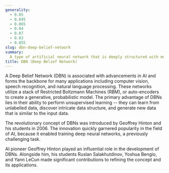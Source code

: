 ```yaml
---
generality:
  - 0.85
  - 0.845
  - 0.865
  - 0.84
  - 0.87
  - 0.83
  - 0.855
slug: dbn-deep-belief-network
summary:
  A type of artificial neural network that is deeply structured with multiple layers of latent variables, or hidden units.
title: DBN (Deep Belief Network)
---
```


A Deep Belief Network (DBN) is associated with advancements in AI and forms the backbone for many applications including computer vision, speech recognition, and natural language processing. These networks utilize a stack of Restricted Boltzmann Machines (RBM), or auto-encoders to create a generative, probabilistic model. The primary advantage of DBNs lies in their ability to perform unsupervised learning -- they can learn from unlabelled data, discover intricate data structure, and generate new data that is similar to the input data.

The revolutionary concept of DBNs was introduced by Geoffrey Hinton and his students in 2006. The innovation quickly garnered popularity in the field of AI, because it enabled training deep neural networks, a previously challenging task.

AI pioneer Geoffrey Hinton played an influential role in the development of DBNs. Alongside him, his students Ruslan Salakhutdinov, Yoshua Bengio, and Yann LeCun made significant contributions to refining the concept and its applications.
